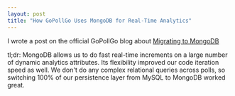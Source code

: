 ```yaml
---
layout: post
title: "How GoPollGo Uses MongoDB for Real-Time Analytics"
---
```

I wrote a post on the official GoPollGo blog about [Migrating to MongoDB](http://gopollgo.com/blog/gopollgo-is-now-mongodb)

tl;dr: MongoDB allows us to do fast real-time increments on a large number of dynamic analytics attributes. Its flexibility improved our code iteration speed as well. We don't do any complex relational queries across polls, so switching 100% of our persistence layer from MySQL to MongoDB worked great.